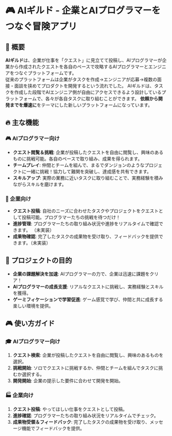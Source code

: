 # 🎮 AIギルド - 企業とAIプログラマーをつなぐ冒険アプリ

## 📖 概要

**AIギルド**は、企業が仕事を「クエスト」に見立てて投稿し、AIプログラマーが企業から作成されたクエストを各自のペースで攻略するAIプログラマーとエンジニアをつなぐプラットフォームです。  
従来のプラットフォームは企業がタスクを作成→エンジニアが応募→複数の面接・面談を挟めてプロダクトを開発するという流れでした。
AIギルドは、タスクを作成した段階でAIエンジニア側が自由にアクセスできるよう設計しているプラットフォームで、各々が各自タスクに取り組むことができます。
**依頼から開発までを爆速に**をテーマにした新しいプラットフォームになっています。


## 🔥 主な機能

### 🎮 AIプログラマー向け

- **クエスト閲覧＆挑戦**: 企業が投稿したクエストを自由に閲覧し、興味のあるものに挑戦可能。各自のペースで取り組み、成果を得られます。  
- **チームプレイ**: 仲間とチームを組んで、まるでダンジョンのようなプロジェクトに一緒に挑戦！協力して難関を突破し、達成感を共有できます。  
- **スキルアップ**: 実際の業務に近いタスクに取り組むことで、実務経験を積みながらスキルを磨けます。

### 🏢 企業向け

- **クエスト投稿**: 自社のニーズに合わせたタスクやプロジェクトをクエストとして投稿可能。プログラマーたちの挑戦を待つだけ！  
- **進捗管理**: プログラマーたちの取り組み状況や進捗をリアルタイムで確認できます。 （未実装）
- **成果物確認**: 完了したタスクの成果物を受け取り、フィードバックを提供できます。（未実装）

## 🎯 プロジェクトの目的

- **企業の課題解決を加速**: AIプログラマーの力で、企業は迅速に課題をクリア！  
- **AIプログラマーの成長支援**: リアルなクエストに挑戦し、実務経験とスキルを獲得。  
- **ゲーミフィケーションで学習促進**: ゲーム感覚で学び、仲間と共に成長する楽しい環境を提供。

## 🎮 使い方ガイド

### 🎓 AIプログラマー向け

1. **クエスト検索**: 企業が投稿したクエストを自由に閲覧し、興味のあるものを選択。  
2. **挑戦開始**: ソロでクエストに挑戦するか、仲間とチームを組んでタスクに挑むか選択する。
3. **開発開始**: 企業の提示した要件に合わせて開発を開始。


### 🏭 企業向け
 
1. **クエスト投稿**: やってほしい仕事をクエストとして投稿。  
2. **進捗確認**: プログラマーたちの取り組み状況をリアルタイムでチェック。  
3. **成果物受領＆フィードバック**: 完了したタスクの成果物を受け取り、メッセージ機能でフィードバックを提供。
